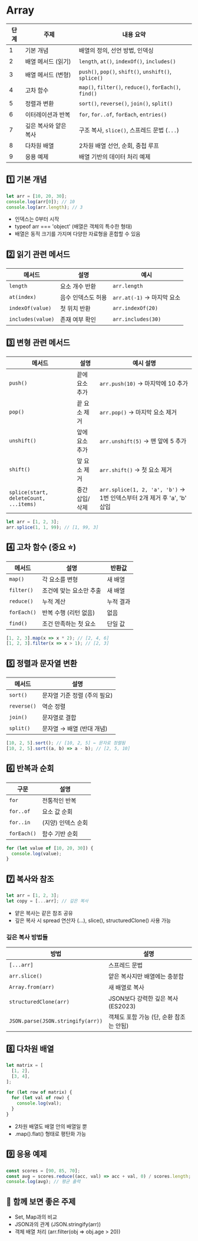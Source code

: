 # Array

| 단계 | 주제               | 내용 요약                                                   |
|------|--------------------|-------------------------------------------------------------|
| 1    | 기본 개념          | 배열의 정의, 선언 방법, 인덱싱                              |
| 2    | 배열 메서드 (읽기) | `length`, `at()`, `indexOf()`, `includes()`                 |
| 3    | 배열 메서드 (변형) | `push()`, `pop()`, `shift()`, `unshift()`, `splice()`       |
| 4    | 고차 함수          | `map()`, `filter()`, `reduce()`, `forEach()`, `find()`      |
| 5    | 정렬과 변환        | `sort()`, `reverse()`, `join()`, `split()`                  |
| 6    | 이터레이션과 반복  | `for`, `for..of`, `forEach`, `entries()`                    |
| 7    | 깊은 복사와 얕은 복사 | 구조 복사, `slice()`, 스프레드 문법 (`...`)              |
| 8    | 다차원 배열        | 2차원 배열 선언, 순회, 중첩 루프                            |
| 9    | 응용 예제          | 배열 기반의 데이터 처리 예제                                |


## 1️⃣ 기본 개념
```js
let arr = [10, 20, 30];
console.log(arr[0]); // 10
console.log(arr.length); // 3
```
- 인덱스는 0부터 시작
- typeof arr === 'object' (배열은 객체의 특수한 형태)
- 배열은 동적 크기를 가지며 다양한 자료형을 혼합할 수 있음

## 2️⃣ 읽기 관련 메서드
| 메서드            | 설명                  | 예시                          |
|-------------------|-----------------------|-------------------------------|
| `length`          | 요소 개수 반환        | `arr.length`                  |
| `at(index)`       | 음수 인덱스도 허용    | `arr.at(-1)` → 마지막 요소    |
| `indexOf(value)`  | 첫 위치 반환          | `arr.indexOf(20)`             |
| `includes(value)` | 존재 여부 확인        | `arr.includes(30)`            |

## 3️⃣ 변형 관련 메서드
| 메서드                            | 설명                     | 예시 설명                          |
|-----------------------------------|--------------------------|------------------------------------|
| `push()`                          | 끝에 요소 추가           | `arr.push(10)` → 마지막에 10 추가 |
| `pop()`                           | 끝 요소 제거             | `arr.pop()` → 마지막 요소 제거    |
| `unshift()`                       | 앞에 요소 추가           | `arr.unshift(5)` → 맨 앞에 5 추가 |
| `shift()`                         | 앞 요소 제거             | `arr.shift()` → 첫 요소 제거      |
| `splice(start, deleteCount, ...items)` | 중간 삽입/삭제     | `arr.splice(1, 2, 'a', 'b')` → 1번 인덱스부터 2개 제거 후 'a', 'b' 삽입 |

```js
let arr = [1, 2, 3];
arr.splice(1, 1, 99); // [1, 99, 3]
```

## 4️⃣ 고차 함수 (중요 ⭐)
| 메서드     | 설명                    | 반환값       |
|------------|-------------------------|--------------|
| `map()`    | 각 요소를 변형          | 새 배열      |
| `filter()` | 조건에 맞는 요소만 추출 | 새 배열      |
| `reduce()` | 누적 계산               | 누적 결과    |
| `forEach()`| 반복 수행 (리턴 없음)   | 없음         |
| `find()`   | 조건 만족하는 첫 요소   | 단일 값      |

```js
[1, 2, 3].map(x => x * 2); // [2, 4, 6]
[1, 2, 3].filter(x => x > 1); // [2, 3]
```

## 5️⃣ 정렬과 문자열 변환
| 메서드     | 설명                           |
|------------|--------------------------------|
| `sort()`   | 문자열 기준 정렬 (주의 필요)   |
| `reverse()`| 역순 정렬                      |
| `join()`   | 문자열로 결합                  |
| `split()`  | 문자열 → 배열 (반대 개념)      |

```js
[10, 2, 5].sort(); // [10, 2, 5] ← 문자로 정렬됨
[10, 2, 5].sort((a, b) => a - b); // [2, 5, 10]
```

## 6️⃣ 반복과 순회
| 구문         | 설명                 |
|--------------|----------------------|
| `for`        | 전통적인 반복        |
| `for..of`    | 요소 값 순회         |
| `for..in`    | (지양) 인덱스 순회   |
| `forEach()`  | 함수 기반 순회       |

```js
for (let value of [10, 20, 30]) {
  console.log(value);
}
```

## 7️⃣ 복사와 참조
```js
let arr = [1, 2, 3];
let copy = [...arr]; // 깊은 복사
```
- 얕은 복사는 같은 참조 공유
- 깊은 복사 시 spread 연산자 (...), slice(), structuredClone() 사용 가능

### 깊은 복사 방법들
| 방법                            | 설명                                           |
|---------------------------------|------------------------------------------------|
| `[...arr]`                      | 스프레드 문법                                  |
| `arr.slice()`                   | 얕은 복사지만 배열에는 충분함                  |
| `Array.from(arr)`               | 새 배열로 복사                                 |
| `structuredClone(arr)`          | JSON보다 강력한 깊은 복사 (ES2023)             |
| `JSON.parse(JSON.stringify(arr))` | 객체도 포함 가능 (단, 순환 참조는 안됨)      |



## 8️⃣ 다차원 배열
```js
let matrix = [
  [1, 2],
  [3, 4],
];

for (let row of matrix) {
  for (let val of row) {
    console.log(val);
  }
}
```
- 2차원 배열도 배열 안의 배열일 뿐
- .map().flat() 형태로 평탄화 가능

## 9️⃣ 응용 예제
```js
const scores = [90, 85, 70];
const avg = scores.reduce((acc, val) => acc + val, 0) / scores.length;
console.log(avg); // 평균 출력
```

## 📌 함께 보면 좋은 주제
- Set, Map과의 비교
- JSON과의 관계 (JSON.stringify(arr))
- 객체 배열 처리 (arr.filter(obj => obj.age > 20))
